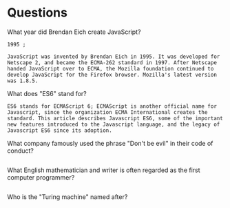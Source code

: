 # Questions

What year did Brendan Eich create JavaScript?

```
1995 ;

JavaScript was invented by Brendan Eich in 1995. It was developed for Netscape 2, and became the ECMA-262 standard in 1997. After Netscape handed JavaScript over to ECMA, the Mozilla foundation continued to develop JavaScript for the Firefox browser. Mozilla's latest version was 1.8.5.

```

What does "ES6" stand for?

```
ES6 stands for ECMAScript 6; ECMAScript is another official name for Javascript, since the organization ECMA International creates the standard. This article describes Javascript ES6, some of the important new features introduced to the Javascript language, and the legacy of Javascript ES6 since its adoption.

```

What company famously used the phrase "Don't be evil" in their code of conduct?

```

```

What English mathematician and writer is often regarded as the first computer programmer?

```

```

Who is the "Turing machine" named after?

```

```

